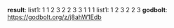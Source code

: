 **result**:
list1: 1 1 2 3 2 2 3 3 1 1 1 
list1: 1 2 3 2 2 3 
**godbolt**: https://godbolt.org/z/j8ahW1Edb